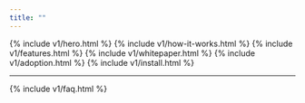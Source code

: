 ```yaml
---
title: ""
---
```


<div x-data="{ curl: true }">
{% include v1/hero.html %}
{% include v1/how-it-works.html %}
{% include v1/features.html %}
{% include v1/whitepaper.html %}
{% include v1/adoption.html %}
{% include v1/install.html %}
<hr class="my-10 md:my-20"/>
{% include v1/faq.html %}
</div>
